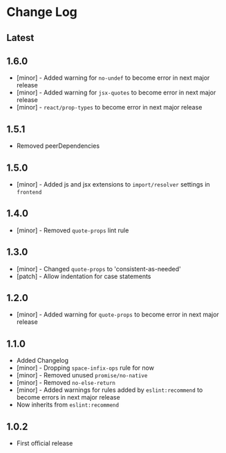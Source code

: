 # Change Log

## Latest

## 1.6.0

* [minor] - Added warning for `no-undef` to become error in next major release
* [minor] - Added warning for `jsx-quotes` to become error in next major release
* [minor] - `react/prop-types` to become error in next major release

## 1.5.1

* Removed peerDependencies

## 1.5.0

* [minor] - Added js and jsx extensions to `import/resolver` settings in `frontend`

## 1.4.0

* [minor] - Removed `quote-props` lint rule

## 1.3.0

* [minor] - Changed `quote-props` to 'consistent-as-needed'
* [patch] - Allow indentation for case statements

## 1.2.0

* [minor] - Added warning for `quote-props` to become error in next major release

## 1.1.0

* Added Changelog
* [minor] - Dropping `space-infix-ops` rule for now
* [minor] - Removed unused `promise/no-native`
* [minor] - Removed `no-else-return`
* [minor] - Added warnings for rules added by `eslint:recommend` to become errors in next major release
* Now inherits from `eslint:recommend`

## 1.0.2

* First official release
